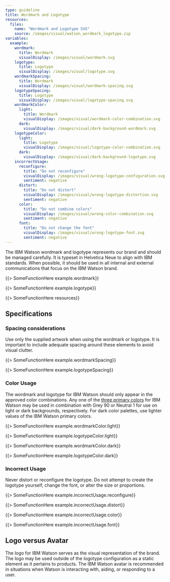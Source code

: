 ```yaml
---
type: guideline
title: Wordmark and Logotype
resources:
  files:
    name: "Wordmark and Logotype SVG"
    source: /images/visual/watson_wordmark_logotype.zip
variables:
  example:
    wordmark:
      title: Wordmark
      visualDisplay: /images/visual/wordmark.svg
    logotype:
      title: Logotype
      visualDisplay: /images/visual/logotype.svg
    wordmarkSpacing:
      title: Wordmark
      visualDisplay: /images/visual/wordmark-spacing.svg
    logotypeSpacing:
      title: Logotype
      visualDisplay: /images/visual/logotype-spacing.svg
    wordmarkColor:
      light:
        title: Wordmark
        visualDisplay: /images/visual/wordmark-color-combination.svg
      dark:
        visualDisplay: /images/visual/dark-background-wordmark.svg
    logotypeColor:
      light:
        title: Logotype
        visualDisplay: /images/visual/logotype-color-combination.svg
      dark:
        visualDisplay: /images/visual/dark-background-logotype.svg
    incorrectUsage:
      reconfigure:
        title: "Do not reconfigure"
        visualDisplay: /images/visual/wrong-logotype-configuration.svg
        sentiment: negative
      distort:
        title: "Do not distort"
        visualDisplay: /images/visual/wrong-logotype-distortion.svg
        sentiment: negative
      color:
        title: "Do not combine colors"
        visualDisplay: /images/visual/wrong-color-combination.svg
        sentiment: negative
      font:
        title: "Do not change the font"
        visualDisplay: /images/visual/wrong-logotype-font.svg
        sentiment: negative
---
```


The IBM Watson wordmark and logotype represents our brand and should be managed carefully. It is typeset in Helvetica Neue to align with IBM standards. When possible, it should be used in all internal and external communications that focus on the IBM Watson brand.

{{> SomeFunctionHere example.wordmark}}

{{> SomeFunctionHere example.logotype}}

{{> SomeFunctionHere resources}}

## Specifications

### Spacing considerations

Use only the supplied artwork when using the wordmark or logotype. It is important to include adequate spacing around these elements to avoid visual clutter.

{{> SomeFunctionHere example.wordmarkSpacing}}

{{> SomeFunctionHere example.logotypeSpacing}}

### Color Usage

The wordmark and logotype for IBM Watson should only appear in the approved color combinations. Any one of the [three primary colors](color.html) for IBM Watson may be used in combination with Grey 90 or Neutral 1 for use on light or dark backgrounds, respectively. For dark color palettes, use lighter values of the IBM Watson primary colors.

{{> SomeFunctionHere example.wordmarkColor.light}}

{{> SomeFunctionHere example.logotypeColor.light}}

{{> SomeFunctionHere example.wordmarkColor.dark}}

{{> SomeFunctionHere example.logotypeColor.dark}}

### Incorrect Usage

Never distort or reconfigure the logotype. Do not attempt to create the logotype yourself, change the font, or alter the size or proportions.

{{> SomeFunctionHere example.incorrectUsage.reconfigure}}

{{> SomeFunctionHere example.incorrectUsage.distort}}

{{> SomeFunctionHere example.incorrectUsage.color}}

{{> SomeFunctionHere example.incorrectUsage.font}}

## Logo versus Avatar

The logo for IBM Watson serves as the visual representation of the brand. The logo may be used outside of the logotype configuration as a static element as it pertains to products. The IBM Watson avatar is recommended in situations when Watson is interacting with, aiding, or responding to a user.
